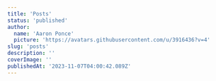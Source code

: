```yaml
---
title: 'Posts'
status: 'published'
author:
  name: 'Aaron Ponce'
  picture: 'https://avatars.githubusercontent.com/u/3916436?v=4'
slug: 'posts'
description: ''
coverImage: ''
publishedAt: '2023-11-07T04:00:42.089Z'
---
```




